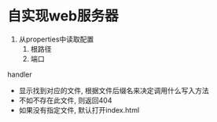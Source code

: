 # 自实现web服务器
1. 从properties中读取配置
    1. 根路径
    2. 端口
    
handler 
- 显示找到对应的文件, 根据文件后缀名来决定调用什么写入方法
- 不如不存在此文件, 则返回404
- 如果没有指定文件, 默认打开index.html